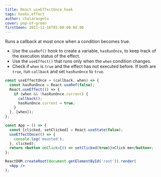 ```yaml
---
title: React useEffectOnce hook
tags: hooks,effect
author: chalarangelo
cover: pop-of-green
firstSeen: 2021-11-16T05:00:00-04:00
---
```


Runs a callback at most once when a condition becomes true.

- Use the `useRef()` hook to create a variable, `hasRunOnce`, to keep track of the execution status of the effect.
- Use the `useEffect()` that runs only when the `when` condition changes.
- Check if `when` is `true` and the effect has not executed before. If both are `true`, run `callback` and set `hasRunOnce` to `true`.

```jsx
const useEffectOnce = (callback, when) => {
  const hasRunOnce = React.useRef(false);
  React.useEffect(() => {
    if (when && !hasRunOnce.current) {
      callback();
      hasRunOnce.current = true;
    }
  }, [when]);
};
```

```jsx
const App = () => {
  const [clicked, setClicked] = React.useState(false);
  useEffectOnce(() => {
    console.log('mounted');
  }, clicked);
  return <button onClick={() => setClicked(true)}>Click me</button>;
};

ReactDOM.createRoot(document.getElementById('root')).render(
  <App />
);
```
